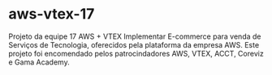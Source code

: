 # aws-vtex-17
Projeto da equipe 17 AWS + VTEX
Implementar E-commerce para venda de Serviços de Tecnologia, oferecidos pela plataforma da empresa AWS. Este projeto foi encomendado pelos patrocindadores AWS, VTEX, ACCT, Coreviz e Gama Academy.

